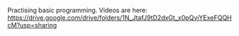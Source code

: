 Practising basic programming.
Videos are here:
https://drive.google.com/drive/folders/1N_JtafJ9tD2dxGt_x0pQviYExeFQQHcM?usp=sharing
